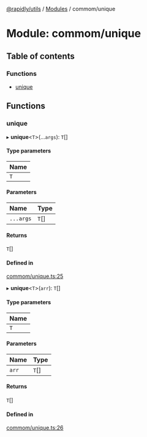 [@rapidly/utils](../README.md) / [Modules](../modules.md) / commom/unique

# Module: commom/unique

## Table of contents

### Functions

- [unique](commom_unique.md#unique)

## Functions

### unique

▸ **unique**<`T`\>(...`args`): `T`[]

#### Type parameters

| Name |
| :------ |
| `T` |

#### Parameters

| Name | Type |
| :------ | :------ |
| `...args` | `T`[] |

#### Returns

`T`[]

#### Defined in

[commom/unique.ts:25](https://github.com/canguser/rapidly-utils/blob/966e48c/main/commom/unique.ts#L25)

▸ **unique**<`T`\>(`arr`): `T`[]

#### Type parameters

| Name |
| :------ |
| `T` |

#### Parameters

| Name | Type |
| :------ | :------ |
| `arr` | `T`[] |

#### Returns

`T`[]

#### Defined in

[commom/unique.ts:26](https://github.com/canguser/rapidly-utils/blob/966e48c/main/commom/unique.ts#L26)
